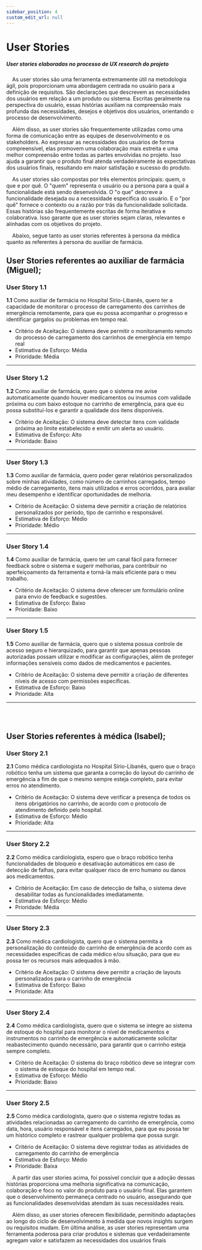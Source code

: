 ```yaml
---
sidebar_position: 4
custom_edit_url: null
---
```


# User Stories

##### User stories elaboradas no processo de UX research do projeto

&nbsp;&nbsp;&nbsp;&nbsp;As user stories são uma ferramenta extremamente útil na metodologia ágil, pois proporcionam uma abordagem centrada no usuário para a definição de requisitos. São declarações que descrevem as necessidades dos usuários em relação a um produto ou sistema. Escritas geralmente na perspectiva do usuário, essas histórias auxiliam na compreensão mais profunda das necessidades, desejos e objetivos dos usuários, orientando o processo de desenvolvimento.

&nbsp;&nbsp;&nbsp;&nbsp;Além disso, as user stories são frequentemente utilizadas como uma forma de comunicação entre as equipes de desenvolvimento e os stakeholders. Ao expressar as necessidades dos usuários de forma compreensível, elas promovem uma colaboração mais estreita e uma melhor compreensão entre todas as partes envolvidas no projeto. Isso ajuda a garantir que o produto final atenda verdadeiramente às expectativas dos usuários finais, resultando em maior satisfação e sucesso do produto.

&nbsp;&nbsp;&nbsp;&nbsp;As user stories são compostas por três elementos principais: quem, o que e por quê. O "quem" representa o usuário ou a persona para a qual a funcionalidade está sendo desenvolvida. O "o que" descreve a funcionalidade desejada ou a necessidade específica do usuário. E o "por quê" fornece o contexto ou a razão por trás da funcionalidade solicitada. Essas histórias são frequentemente escritas de forma iterativa e colaborativa. Isso garante que as user stories sejam claras, relevantes e alinhadas com os objetivos do projeto.

&nbsp;&nbsp;&nbsp;&nbsp;Abaixo, segue tanto as user stories referentes à persona da médica quanto as referentes à persona do auxiliar de farmácia.

## User Stories referentes ao auxiliar de farmácia (Miguel);

### User Story 1.1

**1.1** Como auxiliar de farmácia no Hospital Sírio-Libanês, quero ter a capacidade de monitorar o processo de carregamento dos carrinhos de emergência remotamente, para que eu possa acompanhar o progresso e identificar gargalos ou problemas em tempo real.
   - Critério de Aceitação: O sistema deve permitir o monitoramento remoto do processo de carregamento dos carrinhos de emergência em tempo real
   - Estimativa de Esforço: Média
   - Prioridade: Média
---

### User Story 1.2

**1.2** Como auxiliar de farmácia, quero que o sistema me avise automaticamente quando houver medicamentos ou insumos com validade próxima ou com baixo estoque no carrinho de emergência, para que eu possa substituí-los e garantir a qualidade dos itens disponíveis.
   - Critério de Aceitação: O sistema deve detectar itens com validade próxima ao limite estabelecido e emitir um alerta ao usuário.
   - Estimativa de Esforço: Alto
   - Prioridade: Baixo
---

### User Story 1.3

**1.3** Como auxiliar de farmácia, quero poder gerar relatórios personalizados sobre minhas atividades, como número de carrinhos carregados, tempo médio de carregamento, itens mais utilizados e erros ocorridos, para avaliar meu desempenho e identificar oportunidades de melhoria.
   - Critério de Aceitação: O sistema deve permitir a criação de relatórios personalizados por período, tipo de carrinho e responsável.
   - Estimativa de Esforço: Médio
   - Prioridade: Médio
---

### User Story 1.4

**1.4** Como auxiliar de farmácia, quero ter um canal fácil para fornecer feedback sobre o sistema e sugerir melhorias, para contribuir no aperfeiçoamento da ferramenta e torná-la mais eficiente para o meu trabalho.
   - Critério de Aceitação: O sistema deve oferecer um formulário online para envio de feedback e sugestões.
   - Estimativa de Esforço: Baixo
   - Prioridade: Baixo
---

### User Story 1.5

**1.5** Como auxiliar de farmácia, quero que o sistema possua controle de acesso seguro e hierarquizado, para garantir que apenas pessoas autorizadas possam utilizar e modificar as configurações, além de proteger informações sensíveis como dados de medicamentos e pacientes.
   - Critério de Aceitação: O sistema deve permitir a criação de diferentes níveis de acesso com permissões específicas.
   - Estimativa de Esforço: Baixo
   - Prioridade: Alta
   ---

<br></br>


## User Stories referentes à médica (Isabel);

### User Story 2.1

**2.1** Como médica cardiologista no Hospital Sírio-Libanês, quero que o braço robótico tenha um sistema que garanta a correção do layout do carrinho de emergência a fim de que o mesmo sempre esteja completo, para evitar erros no atendimento.
   - Critério de Aceitação: O sistema deve verificar a presença de todos os itens obrigatórios no carrinho, de acordo com o protocolo de atendimento definido pelo hospital.
   - Estimativa de Esforço: Médio
   - Prioridade: Alta
---

### User Story 2.2

**2.2** Como médica cardiologista, espero que o braço robótico tenha funcionalidades de bloqueio e desativação automáticos em caso de detecção de falhas, para evitar qualquer risco de erro humano ou danos aos medicamentos.
   - Critério de Aceitação: Em caso de detecção de falha, o sistema deve desabilitar todas as funcionalidades imediatamente.
   - Estimativa de Esforço: Médio
   - Prioridade: Média
---

### User Story 2.3

**2.3** Como médica cardiologista, quero que o sistema permita a personalização do conteúdo do carrinho de emergência de acordo com as necessidades específicas de cada médico e/ou situação, para que eu possa ter os recursos mais adequados à mão.
   - Critério de Aceitação: O sistema deve permitir a criação de layouts personalizados para o carrinho de emergência
   - Estimativa de Esforço: Baixo
   - Prioridade: Alta
---

### User Story 2.4

**2.4** Como médica cardiologista, quero que o sistema se integre ao sistema de estoque do hospital para monitorar o nível de medicamentos e instrumentos no carrinho de emergência e automaticamente solicitar reabastecimento quando necessário, para garantir que o carrinho esteja sempre completo.
   - Critério de Aceitação: O sistema do braço robótico deve se integrar com o sistema de estoque do hospital em tempo real.
   - Estimativa de Esforço: Médio
   - Prioridade: Baixo
---

### User Story 2.5

**2.5** Como médica cardiologista, quero que o sistema registre todas as atividades relacionadas ao carregamento do carrinho de emergência, como data, hora, usuário responsável e itens carregados, para que eu possa ter um histórico completo e rastrear qualquer problema que possa surgir.
   - Critério de Aceitação: O sistema deve registrar todas as atividades de carregamento do carrinho de emergência
   - Estimativa de Esforço: Médio
   - Prioridade: Baixa


&nbsp;&nbsp;&nbsp;&nbsp;A partir das user stories acima, foi possível concluir que a adoção dessas histórias proporciona uma melhoria significativa na comunicação, colaboração e foco no valor do produto para o usuário final. Elas garantem que o desenvolvimento permaneça centrado no usuário, assegurando que as funcionalidades desenvolvidas atendam às suas necessidades reais.

&nbsp;&nbsp;&nbsp;&nbsp;Além disso, as user stories oferecem flexibilidade, permitindo adaptações ao longo do ciclo de desenvolvimento à medida que novos insights surgem ou requisitos mudam. Em última análise, as user stories representam uma ferramenta poderosa para criar produtos e sistemas que verdadeiramente agregam valor e satisfazem as necessidades dos usuários finais